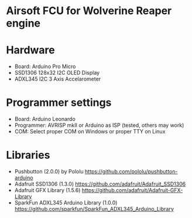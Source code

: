 # Airsoft FCU for Wolverine Reaper engine

# Hardware 

- Board: Arduino Pro Micro
- SSD1306 128x32 I2C OLED Display
- ADXL345 I2C 3 Axis Accelarometer
# Programmer settings

- Board: Arduino Leonardo
- Programmer: AVRISP mkII or Arduino as ISP (tested, others may work)
- COM: Select proper COM on Windows or proper TTY on Linux

# Libraries

- Pushbutton (2.0.0) by Pololu https://github.com/pololu/pushbutton-arduino
- Adafruit SSD1306 (1.3.0) https://github.com/adafruit/Adafruit_SSD1306
- Adafruit GFX Library (1.5.6) https://github.com/adafruit/Adafruit-GFX-Library
- SparkFun ADXL345 Arduino Library (1.0.0) https://github.com/sparkfun/SparkFun_ADXL345_Arduino_Library